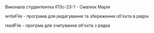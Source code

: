 Виконала студентентка ІПЗс-23-1 - Смалюк Марія

writeFile - програма для редагування та збереження об'єкта в рядок

readFile - прогрма для зчитування об'єкта з рядка
